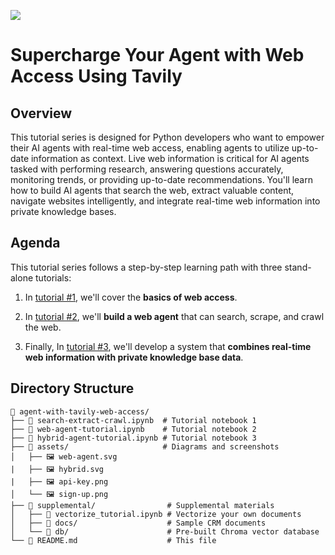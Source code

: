 ![](https://europe-west1-atp-views-tracker.cloudfunctions.net/working-analytics?notebook=tutorials--agent-with-tavily-web-access--readme)

# Supercharge Your Agent with Web Access Using Tavily


## Overview

This tutorial series is designed for Python developers who want to empower their AI agents with real-time web access, enabling agents to utilize up-to-date information as context. Live web information is critical for AI agents tasked with performing research, answering questions accurately, monitoring trends, or providing up-to-date recommendations. You'll learn how to build AI agents that search the web, extract valuable content, navigate websites intelligently, and integrate real-time web information into private knowledge bases. 

## Agenda

This tutorial series follows a step-by-step learning path with three stand-alone tutorials:
1. In [tutorial #1](./search-extract-crawl.ipynb), we'll cover the **basics of web access**.

2. In [tutorial #2](./web-agent-tutorial.ipynb), we'll **build a web agent** that can search, scrape, and crawl the web.

3. Finally, In [tutorial #3](./hybrid-agent-tutorial.ipynb), we'll develop a system that **combines real-time web information with private knowledge base data**.


## Directory Structure

```
📁 agent-with-tavily-web-access/
├── 📓 search-extract-crawl.ipynb  # Tutorial notebook 1
├── 📓 web-agent-tutorial.ipynb    # Tutorial notebook 2
├── 📓 hybrid-agent-tutorial.ipynb # Tutorial notebook 3
├── 📁 assets/                     # Diagrams and screenshots
│   ├── 🖼️ web-agent.svg
|   ├── 🖼️ hybrid.svg
|   ├── 🖼️ api-key.png
│   └── 🖼️ sign-up.png
├── 📁 supplemental/                # Supplemental materials
│   ├── 📓 vectorize_tutorial.ipynb # Vectorize your own documents
│   ├── 📁 docs/                    # Sample CRM documents
│   └── 📁 db/                      # Pre-built Chroma vector database
└── 📄 README.md                    # This file
```